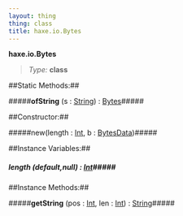 ```yaml
---
layout: thing
thing: class
title: haxe.io.Bytes
---
```

**haxe.io.Bytes**



> *Type:* **class**


##Static Methods:##


#####**ofString** (s : <a href="../../String.html" class="type">String</a>) : <a href="../../haxe/io/Bytes.html" class="type">Bytes</a>#####



##Constructor:##

#####new(length : <a href="../../Int.html" class="type">Int</a>, b : <a href="../../haxe/io/BytesData.html" class="type">BytesData</a>)#####



##Instance Variables:##

##### **length** (default,null) : <a href="../../Int.html" class="type">Int</a>#####



##Instance Methods:##


#####**getString** (pos : <a href="../../Int.html" class="type">Int</a>, len : <a href="../../Int.html" class="type">Int</a>) : <a href="../../String.html" class="type">String</a>#####




